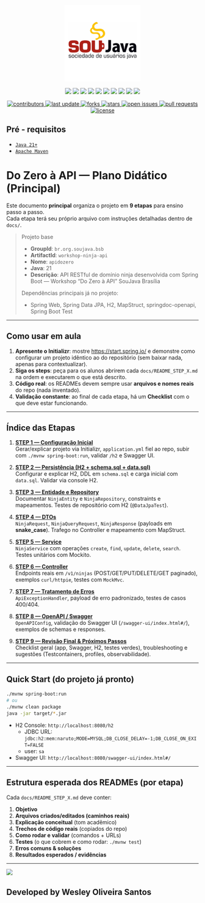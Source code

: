 

<div align="center" width="100%">
    <img src="docs/asserts/logo-soujava.png" alt="logo" width="200" height="auto" />
</div>

<div align="center">

![](https://img.shields.io/badge/Autor-Wesley%20Oliveira%20Santos-brightgreen)
![](https://img.shields.io/badge/Language-Java%2021-brightgreen)
![](https://img.shields.io/badge/Framework-Spring%20Boot%203.5.4-brightgreen)
![](https://img.shields.io/badge/Build-Maven-blue)
![](https://img.shields.io/badge/Database-H2-lightgrey)
![](https://img.shields.io/badge/Mapper-MapStruct-orange)
![](https://img.shields.io/badge/Docs-Springdoc%20OpenAPI-yellow)
![](https://img.shields.io/badge/Testing-JUnit%205-red)
![](https://img.shields.io/badge/Mock-MockMvc%20%26%20Mockito-critical)
![](https://img.shields.io/badge/License-MIT-green)

<p>
  <a href="https://github.com/wesleyosantos91/workshop-ninja-api/graphs/contributors">
    <img src="https://img.shields.io/github/contributors/wesleyosantos91/workshop-ninja-api" alt="contributors" />
  </a>
  <a href="">
    <img src="https://img.shields.io/github/last-commit/wesleyosantos91/workshop-ninja-api" alt="last update" />
  </a>
  <a href="https://github.com/wesleyosantos91/workshop-ninja-api/network/members">
    <img src="https://img.shields.io/github/forks/wesleyosantos91/workshop-ninja-api" alt="forks" />
  </a>
  <a href="https://github.com/wesleyosantos91/workshop-ninja-api/stargazers">
    <img src="https://img.shields.io/github/stars/wesleyosantos91/workshop-ninja-api" alt="stars" />
  </a>
  <a href="https://github.com/wesleyosantos91/workshop-ninja-api/issues/">
    <img src="https://img.shields.io/github/issues/wesleyosantos91/workshop-ninja-api" alt="open issues" />
  </a>
  <a href="https://github.com/wesleyosantos91/workshop-ninja-api/pulls/">
    <img src="https://img.shields.io/github/issues-pr/wesleyosantos91/workshop-ninja-api" alt="pull requests" />
  </a>
  <a href="https://github.com/wesleyosantos91/workshop-ninja-api/blob/main/LICENSE">
    <img src="https://img.shields.io/github/license/wesleyosantos91/workshop-ninja-api" alt="license" />
  </a>
</p>

</div>

##  Pré - requisitos

- [ `Java 21+` ](https://www.oracle.com/java/technologies/downloads/#java21)
- [ `Apache Maven`](https://maven.apache.org/download.cgi)

# Do Zero à API — Plano Didático (Principal)

Este documento **principal** organiza o projeto em **9 etapas** para ensino passo a passo.  
Cada etapa terá seu próprio arquivo com instruções detalhadas dentro de `docs/`.

> Projeto base
>
> - **GroupId**: `br.org.soujava.bsb`
> - **ArtifactId**: `workshop-ninja-api`
> - **Nome**: `apidozero`
> - **Java**: 21
> - **Descrição**: API RESTful de domínio ninja desenvolvida com Spring Boot — Workshop “Do Zero à API” SouJava Brasília
>
> Dependências principais já no projeto:
> - Spring Web, Spring Data JPA, H2, MapStruct, springdoc-openapi, Spring Boot Test

---

## Como usar em aula

1. **Apresente o Initializr**: mostre https://start.spring.io/ e demonstre como configurar um projeto idêntico ao do repositório (sem baixar nada, apenas para contextualizar).
2. **Siga os steps**: peça para os alunos abrirem cada `docs/README_STEP_X.md` na ordem e executarem o que está descrito.
3. **Código real**: os READMEs devem sempre usar **arquivos e nomes reais** do repo (nada inventado).
4. **Validação constante**: ao final de cada etapa, há um **Checklist** com o que deve estar funcionando.

---

## Índice das Etapas

1. **[STEP 1 — Configuração Inicial](docs/README_STEP_1.md)**  
   Gerar/explicar projeto via Initializr, `application.yml` fiel ao repo, subir com `./mvnw spring-boot:run`, validar `/h2` e Swagger UI.

2. **[STEP 2 — Persistência (H2 + schema.sql + data.sql)](docs/README_STEP_2.md)**  
   Configurar e explicar H2, DDL em `schema.sql` e carga inicial com `data.sql`. Validar via console H2.

3. **[STEP 3 — Entidade e Repository](docs/README_STEP_3.md)**  
   Documentar `NinjaEntity` e `NinjaRepository`, constraints e mapeamentos. Testes de repositório com H2 (`@DataJpaTest`).

4. **[STEP 4 — DTOs](docs/README_STEP_4.md)**  
   `NinjaRequest`, `NinjaQueryRequest`, `NinjaResponse` (payloads em **snake_case**). Trafego no Controller e mapeamento com MapStruct.

5. **[STEP 5 — Service](docs/README_STEP_5.md)**  
   `NinjaService` com operações `create`, `find`, `update`, `delete`, `search`. Testes unitários com Mockito.

6. **[STEP 6 — Controller](docs/README_STEP_6.md)**  
   Endpoints reais em `/v1/ninjas` (POST/GET/PUT/DELETE/GET paginado), exemplos `curl/httpie`, testes com `MockMvc`.

7. **[STEP 7 — Tratamento de Erros](docs/README_STEP_7.md)**  
   `ApiExceptionHandler`, payload de erro padronizado, testes de casos 400/404.

8. **[STEP 8 — OpenAPI / Swagger](docs/README_STEP_8.md)**  
   `OpenAPIConfig`, validação do Swagger UI (`/swagger-ui/index.html#/`), exemplos de schemas e responses.

9. **[STEP 9 — Revisão Final & Próximos Passos](docs/README_STEP_9.md)**  
   Checklist geral (app, Swagger, H2, testes verdes), troubleshooting e sugestões (Testcontainers, profiles, observabilidade).

---

## Quick Start (do projeto já pronto)

```bash
./mvnw spring-boot:run
# ou
./mvnw clean package
java -jar target/*.jar
```

- H2 Console: `http://localhost:8080/h2`
    - JDBC URL: `jdbc:h2:mem:naruto;MODE=MYSQL;DB_CLOSE_DELAY=-1;DB_CLOSE_ON_EXIT=FALSE`
    - user: `sa`
- Swagger UI: `http://localhost:8080/swagger-ui/index.html#/`

---

## Estrutura esperada dos READMEs (por etapa)

Cada `docs/README_STEP_X.md` deve conter:
1. **Objetivo**
2. **Arquivos criados/editados (caminhos reais)**
3. **Explicação conceitual** (tom acadêmico)
4. **Trechos de código reais** (copiados do repo)
5. **Como rodar e validar** (comandos + URLs)
6. **Testes** (o que cobrem e como rodar: `./mvnw test`)
7. **Erros comuns & soluções**
8. **Resultados esperados / evidências**

---


<a href="https://www.linkedin.com/in/wesleyosantos91/" target="_blank">
  <img src="https://img.shields.io/badge/LinkedIn-0077B5?style=for-the-badge&logo=linkedin&logoColor=white" target="_blank" />
</a>


<b>Developed by Wesley Oliveira Santos</b>
---
